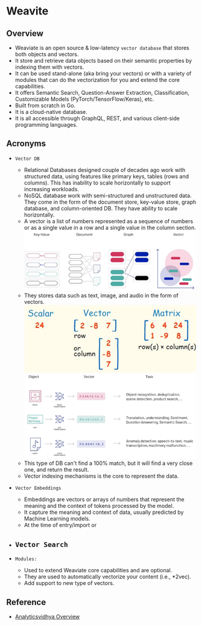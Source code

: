 # Weavite

## Overview
- Weaviate is an open source & low-latency `vector database` that stores both objects and vectors.
- It store and retrieve data objects based on their semantic properties by indexing them with vectors.
- It can be used stand-alone (aka bring your vectors) or with a variety of modules that can do the vectorization for you and extend the core capabilities.
- It offers Semantic Search, Question-Answer Extraction, Classification, Customizable Models (PyTorch/TensorFlow/Keras), etc.
- Built from scratch in Go.
- It is a cloud-native database.
- It is all accessible through GraphQL, REST, and various client-side programming languages.

## Acronyms
- `Vector DB`
  - Relational Databases designed couple of decades ago work with structured data, using features like primary keys, tables (rows and columns). This has inability to scale horizontally to support increasing workloads.
  - NoSQL database work with semi-structured and unstructured data. They come in the form of the document store, key-value store, graph database, and column-oriented DB. They have ability to scale horizontally.
  - A vector is a list of numbers represented as a sequence of numbers or as a single value in a row and a single value in the column section.
  ![](../../01-images/DBEvolution.jpg)
  - They stores data such as text, image, and audio in the form of vectors.
  ![](../../01-images/LinearAlgebra.png)
  ![](../../01-images/VectorDB_Storage.png)
  - This type of DB can't find a 100% match, but it will find a very close one, and return the result.
  - Vector indexing mechanisms is the core to represent the data.

- `Vector Embeddings` 
   - Embeddings are vectors or arrays of numbers that represent the meaning and the context of tokens processed by the model.
   - It capture the meaning and context of data, usually predicted by Machine Learning models.
   - At the time of entry/import or 

- `Vector Search`
  - 

- `Modules:`
  - Used to extend Weaviate core capabilities and are optional.
  - They are used to automatically vectorize your content (i.e., *2vec).
  - Add support to new type of vectors.

## Reference
- [Analyticsvidhya Overview](https://www.analyticsvidhya.com/blog/2022/02/weaviate-towards-the-new-era-of-vector-search-engines/)